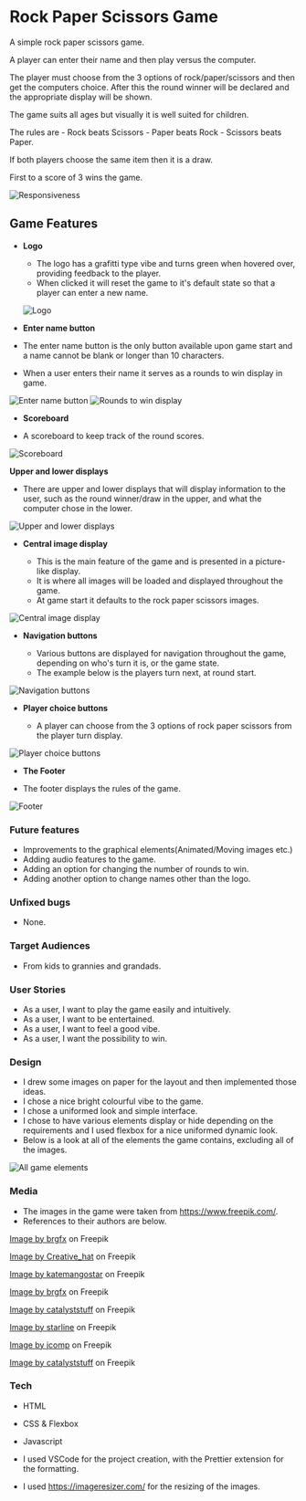 # Rock Paper Scissors Game

A simple rock paper scissors game.

A player can enter their name and then play versus the computer.

The player must choose from the 3 options of rock/paper/scissors and then get the computers choice.
After this the round winner will be declared and the appropriate display will be shown.

The game suits all ages but visually it is well suited for children.

The rules are - Rock beats Scissors - Paper beats Rock - Scissors beats Paper.

If both players choose the same item then it is a draw.

First to a score of 3 wins the game.

![Responsiveness](assets/images/responsive.jpg)

## Game Features

- **Logo**

  - The logo has a grafitti type vibe and turns green when hovered over, providing feedback to the player.
  - When clicked it will reset the game to it's default state so that a player can enter a new name.

  ![Logo](assets/images/Logo.jpg)

- **Enter name button**

- The enter name button is the only button available upon game start and a name cannot be blank or longer than 10 characters.
- When a user enters their name it serves as a rounds to win display in game.

![Enter name button](assets/images/EnterNameButtonPre.jpg) ![Rounds to win display](assets/images/EnterNameButtonPost.jpg)

- **Scoreboard**

- A scoreboard to keep track of the round scores.

![Scoreboard](assets/images/Scoreboard.jpg)

**Upper and lower displays**

- There are upper and lower displays that will display information to the user, such as the round winner/draw in the upper, and what the computer chose in the lower.

![Upper and lower displays](assets/images/UpperLowerDisplays.jpg)

- **Central image display**

  - This is the main feature of the game and is presented in a picture-like display.
  - It is where all images will be loaded and displayed throughout the game.
  - At game start it defaults to the rock paper scissors images.

![Central image display](assets/images/CentralImageDisplay.jpg)

- **Navigation buttons**

  - Various buttons are displayed for navigation throughout the game, depending on who's turn it is, or the game state.
  - The example below is the players turn next, at round start.

![Navigation buttons](assets/images/VsDisplay.jpg)

- **Player choice buttons**

  - A player can choose from the 3 options of rock paper scissors from the player turn display.

![Player choice buttons](assets/images/playerTurnDisplay.jpg)

- **The Footer**

- The footer displays the rules of the game.

![Footer](assets/images/Footer.jpg)


### **Future features**
- Improvements to the graphical elements(Animated/Moving images etc.)
- Adding audio features to the game.
- Adding an option for changing the number of rounds to win.
- Adding another option to change names other than the logo.

### **Unfixed bugs**
- None.

### **Target Audiences**

- From kids to grannies and grandads.

### **User Stories**

- As a user, I want to play the game easily and intuitively.
- As a user, I want to be entertained.
- As a user, I want to feel a good vibe.
- As a user, I want the possibility to win.

### Design 

- I drew some images on paper for the layout and then implemented those ideas.
- I chose a nice bright colourful vibe to the game.
- I chose a uniformed look and simple interface.
- I chose to have various elements display or hide depending on the requirements and I used flexbox for a nice uniformed dynamic look.
- Below is a look at all of the elements the game contains, excluding all of the images.

![All game elements](assets/images/AllElements.jpg)

### Media

- The images in the game were taken from https://www.freepik.com/.
- References to their authors are below.

<a href="https://www.freepik.com/free-vector/pile-stones-white-background_20498797.htm#query=cartoon%20rock&position=3&from_view=search&track=ais">Image by brgfx</a> on Freepik

<a href="https://www.freepik.com/free-vector/torn-paper-piece-design-background-vector_24611015.htm#query=cartoon%20paper&position=8&from_view=search&track=ais">Image by Creative_hat</a> on Freepik

<a href="https://www.freepik.com/free-vector/scissors-realistic_3056602.htm#query=cartoon%20scissors&position=4&from_view=search&track=ais">Image by katemangostar</a> on Freepik

<a href="https://www.freepik.com/free-vector/boy-using-computer_4606803.htm#query=computer%20cartoon&position=2&from_view=search&track=ais">Image by brgfx</a> on Freepik

<a href="https://www.freepik.com/free-vector/cute-happy-laptop-floating-cartoon-vector-icon-illustration-technology-object-concept-isolated-flat_48114013.htm#query=computer%20cartoon&position=4&from_view=search&track=ais">Image by catalyststuff</a> on Freepik

<a href="https://www.freepik.com/free-vector/comic-style-question-mark-speech-bubble-background_7082687.htm#query=question%20mark%20cartoon&position=8&from_view=search&track=ais">Image by starline</a> on Freepik

<a href="https://www.freepik.com/free-vector/versus-vs-letters-fight-flat-comics-style-design-with-halftone-lightning_13466740.htm#query=vs%20cartoon&position=1&from_view=search&track=ais">Image by jcomp</a> on Freepik

<a href="https://www.freepik.com/free-vector/katana-sword-cartoon-vector-icon-illustration-ninja-object-icon-concept-isolated-flat-vector_57146113.htm#query=2%20swords%20cartoon&position=12&from_view=search&track=ais">Image by catalyststuff</a> on Freepik

### Tech

- HTML
- CSS & Flexbox
- Javascript

- I used VSCode for the project creation, with the Prettier extension for the formatting.
- I used https://imageresizer.com/ for the resizing of the images.